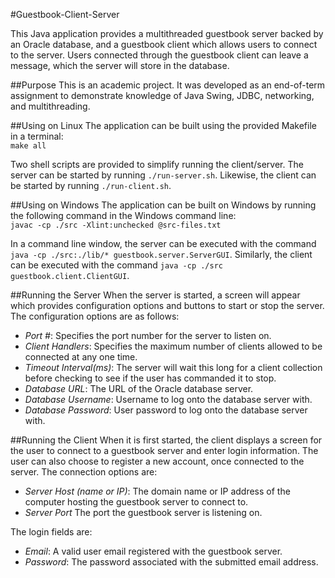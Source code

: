 #Guestbook-Client-Server

This Java application provides a multithreaded guestbook server backed by an 
Oracle database, and a guestbook client which allows users to connect to the 
server. Users connected through the guestbook client can leave a message, which
the server will store in the database.

##Purpose
This is an academic project. It was developed as an end-of-term assignment to
demonstrate knowledge of Java Swing, JDBC, networking, and multithreading.

##Using on Linux
The application can be built using the provided Makefile in a terminal:  
`make all`  
  
Two shell scripts are provided to simplify running the client/server. The server
can be started by running `./run-server.sh`. Likewise, the client can be started
by running `./run-client.sh`.

##Using on Windows
The application can be built on Windows by running the following command in
the Windows command line:  
`javac -cp ./src -Xlint:unchecked @src-files.txt`  

In a command line window, the server can be executed with the command
`java -cp ./src:./lib/* guestbook.server.ServerGUI`. Similarly, the client can
be executed with the command `java -cp ./src guestbook.client.ClientGUI`.

##Running the Server
When the server is started, a screen will appear which provides configuration
options and buttons to start or stop the server. The configuration options
are as follows:
* _Port #_: Specifies the port number for the server to listen on.
* _Client Handlers_: Specifies the maximum number of clients allowed to be
connected at any one time.
* _Timeout Interval(ms)_: The server will wait this long for a client collection
before checking to see if the user has commanded it to stop.
* _Database URL_: The URL of the Oracle database server.
* _Database Username_: Username to log onto the database server with.
* _Database Password_: User password to log onto the database server with.

##Running the Client
When it is first started, the client displays a screen for the user to connect 
to a guestbook server and enter login information. The user can also choose to
register a new account, once connected to the server. The connection options are:
* _Server Host (name or IP)_: The domain name or IP address of the computer
hosting the guestbook server to connect to.
* _Server Port_ The port the guestbook server is listening on.
  
The login fields are:
* _Email_: A valid user email registered with the guestbook server.
* _Password_: The password associated with the submitted email address.

